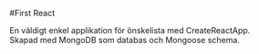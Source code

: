 #First React

En väldigt enkel applikation för önskelista med CreateReactApp.  
Skapad med MongoDB som databas och Mongoose schema. 